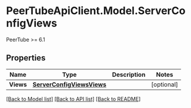 # PeerTubeApiClient.Model.ServerConfigViews
PeerTube >= 6.1

## Properties

Name | Type | Description | Notes
------------ | ------------- | ------------- | -------------
**Views** | [**ServerConfigViewsViews**](ServerConfigViewsViews.md) |  | [optional] 

[[Back to Model list]](../README.md#documentation-for-models) [[Back to API list]](../README.md#documentation-for-api-endpoints) [[Back to README]](../README.md)

